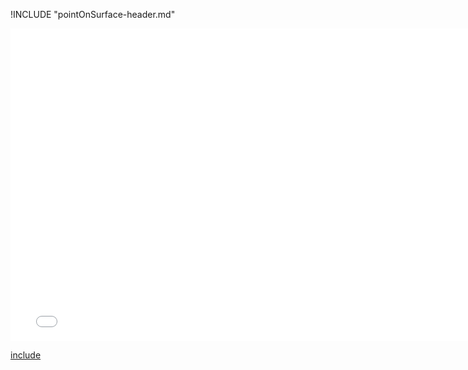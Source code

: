 !INCLUDE "pointOnSurface-header.md"

<iframe src="../../measurement-pointOnSurface.html" width="770" height="500" frameBorder="0" seamless="seamless">
</iframe>

[include](../../measurement-pointOnSurface.html)

